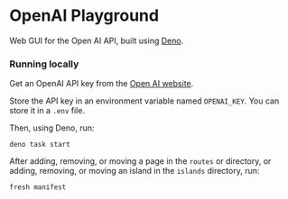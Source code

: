 # OpenAI Playground

Web GUI for the Open AI API, built using [Deno](https://deno.land/).

### Running locally

Get an OpenAI API key from the [Open AI website](https://beta.openai.com/signup).

Store the API key in an environment variable named `OPENAI_KEY`. You can store it in a `.env` file.

Then, using Deno, run:

```
deno task start
```

After adding, removing, or moving a page in the `routes` or directory, or
adding, removing, or moving an island in the `islands` directory, run:

```
fresh manifest
```
